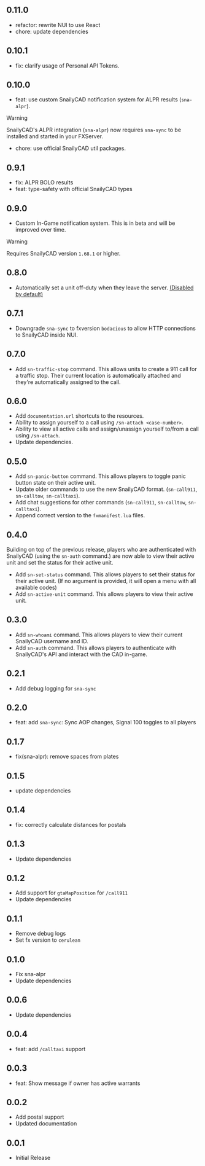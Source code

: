 ## 0.11.0

- refactor: rewrite NUI to use React
- chore: update dependencies

## 0.10.1

- fix: clarify usage of Personal API Tokens.

## 0.10.0

- feat: use custom SnailyCAD notification system for ALPR results (`sna-alpr`).

> [!WARNING]
> SnailyCAD's ALPR integration (`sna-alpr`) now requires `sna-sync` to be installed and started in your FXServer.

- chore: use official SnailyCAD util packages.

## 0.9.1

- fix: ALPR BOLO results
- feat: type-safety with official SnailyCAD types

## 0.9.0

- Custom In-Game notification system. This is in beta and will be improved over time.

> [!WARNING]
> Requires SnailyCAD version `1.68.1` or higher.

## 0.8.0

- Automatically set a unit off-duty when they leave the server. [(Disabled by default)](https://docs.snailycad.org/docs/fivem-integrations/scripts/sna-sync#configuration)

## 0.7.1

- Downgrade `sna-sync` to fxversion `bodacious` to allow HTTP connections to SnailyCAD inside NUI.

## 0.7.0

- Add `sn-traffic-stop` command. This allows units to create a 911 call for a traffic stop. Their current location is automatically attached and they're automatically assigned to the call.

## 0.6.0

- Add `documentation.url` shortcuts to the resources.
- Ability to assign yourself to a call using `/sn-attach <case-number>`.
- Ability to view all active calls and assign/unassign yourself to/from a call using `/sn-attach`.
- Update dependencies.

## 0.5.0

- Add `sn-panic-button` command. This allows players to toggle panic button state on their active unit.
- Update older commands to use the new SnailyCAD format. (`sn-call911`, `sn-calltow`, `sn-calltaxi`).
- Add chat suggestions for other commands (`sn-call911`, `sn-calltow`, `sn-calltaxi`).
- Append correct version to the `fxmanifest.lua` files.

## 0.4.0

Building on top of the previous release, players who are authenticated with SnailyCAD (using the `sn-auth` command.) are now able to view their active unit and set the status for their active unit.

- Add `sn-set-status` command. This allows players to set their status for their active unit. (If no argument is provided, it will open a menu with all available codes)
- Add `sn-active-unit` command. This allows players to view their active unit.

## 0.3.0

- Add `sn-whoami` command. This allows players to view their current SnailyCAD username and ID.
- Add `sn-auth` command. This allows players to authenticate with SnailyCAD's API and interact with the CAD in-game.

## 0.2.1

- Add debug logging for `sna-sync`

## 0.2.0

- feat: add `sna-sync`: Sync AOP changes, Signal 100 toggles to all players

## 0.1.7

- fix(sna-alpr): remove spaces from plates

## 0.1.5

- update dependencies

## 0.1.4

- fix: correctly calculate distances for postals

## 0.1.3

- Update dependencies

## 0.1.2

- Add support for `gtaMapPosition` for `/call911`
- Update dependencies

## 0.1.1

- Remove debug logs
- Set fx version to `cerulean`

## 0.1.0

- Fix sna-alpr
- Update dependencies

## 0.0.6

- Update dependencies

## 0.0.4

- feat: add `/calltaxi` support

## 0.0.3

- feat: Show message if owner has active warrants

## 0.0.2

- Add postal support
- Updated documentation

## 0.0.1

- Initial Release
